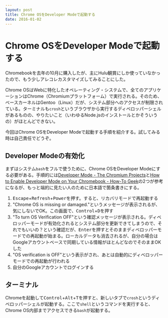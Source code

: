 ```yaml
---
layout: post
title: Chrome OSをDeveloper Modeで起動する
date: 2016-01-02
---
```


# Chrome OSをDeveloper Modeで起動する

Chromebookを去年の10月に購入したが、主にHulu観賞にしか使っていなかったので、もう少しアレコレカスタマイズしてみることにした。

Chrome OSはWebに特化したオペレーティング・システムで、全てのアプリケーションはChrome（Chromiumプラットフォーム）で実行される。そのため、ベースカーネルはGentoo（Linux）だが、システム部分へのアクセスが制限されている。ターミナルも`crosh`というブラウザから実行するディベロッパーシェルがあるものの、やりたいこと（いわゆるNode.jsのインストールとかそういうの）がほとんどできない。

今回はChrome OSをDeveloper Modeで起動する手順を紹介する。試してみる時は自己責任でどうぞ。

## Developer Modeの有効化

まずはシステム`bash`をフルで使うために、Chrome OSをDeveloper Modeにする必要がある。手順的には[Developer Mode - The Chromium Projects](http://www.chromium.org/chromium-os/chromiumos-design-docs/developer-mode)と[How to Enable Developer Mode on Your Chromebook - How-To Geek](http://www.howtogeek.com/210817/how-to-enable-developer-mode-on-your-chromebook)の2つが参考になるが、もっと端的に見たい人のために日本語で箇条書きにする。

1. <kbd>Escape</kbd>+<kbd>Refresh</kbd>+<kbd>Power</kbd>を押す。すると、リカバリモードで再起動する
2. "Chrome OS is missing or damaged."というメッセージが表示されるが、気にしないでOK。この画面で、<kbd>Control</kbd>+<kbd>D</kbd>を押す
3. "To turn OS Verification OFF"という確認メッセージが表示される。ディベロッパーモードが有効化されるとシステム部分を更新できてしまうので、それでもいいの？という確認だが、<kbd>Enter</kbd>を押すとそのままディベロッパーモードでの再起動が始まる。ローカルデータも消去されるが、自分の場合はGoogleアカウントベースで同期している情報がほとんどなのでそのままOKした
4. "OS verification is OFF"という表示がされ、あとは自動的にディベロッパーモードでの再起動が行われる
5. 自分のGoogleアカウントでログインする

## ターミナル

Chromeを起動して<kbd>Control</kbd>+<kbd>Alt</kbd>+<kbd>T</kbd>を押すと、新しいタブで`crosh`というディベロッパーシェルが起動する。ここで`shell`というコマンドを実行すると、Chrome OS内部までアクセスできる`bash`が起動する。
